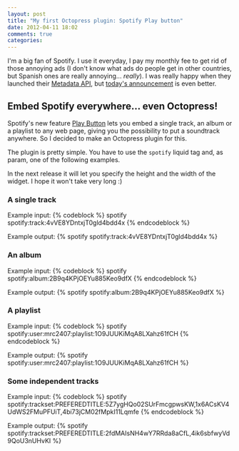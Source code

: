 ```yaml
---
layout: post
title: "My first Octopress plugin: Spotify Play button"
date: 2012-04-11 18:02
comments: true
categories: 
---
```


I'm a big fan of Spotify. I use it everyday, I pay my monthly fee to get rid of
those annoying ads (I don't know what ads do people get in other countries, but
Spanish ones are really annoying... *really*). I was really happy when they
launched their [Metadata API][metadata-api], but [today's
announcement][play-blogpost] is even better.

## Embed Spotify everywhere... even Octopress!

Spotify's new feature [Play Button][play-button] lets you embed a single track,
an album or a playlist to any web page, giving you the possibility to put a
soundtrack anywhere. So I decided to make an Octopress plugin for this.

The plugin is pretty simple. You have to use the `spotify` liquid tag and, as
param, one of the following examples. 

In the next release it will let you specify the height and the width of the
widget. I hope it won't take very long :)

### A single track
Example input:
{% codeblock %}
spotify spotify:track:4vVE8YDntxjT0gld4bdd4x
{% endcodeblock %}

Example output:
{% spotify spotify:track:4vVE8YDntxjT0gld4bdd4x %}

### An album
Example input:
{% codeblock %}
spotify spotify:album:2B9q4KPjOEYu885Keo9dfX
{% endcodeblock %}

Example output:
{% spotify spotify:album:2B9q4KPjOEYu885Keo9dfX %}

### A playlist
Example input:
{% codeblock %}
spotify spotify:user:mrc2407:playlist:1O9JUUKiMqA8LXahz61fCH
{% endcodeblock %}

Example output:
{% spotify spotify:user:mrc2407:playlist:1O9JUUKiMqA8LXahz61fCH %}

### Some independent tracks
Example input:
{% codeblock %}
spotify spotify:trackset:PREFEREDTITLE:5Z7ygHQo02SUrFmcgpwsKW,1x6ACsKV4UdWS2FMuPFUiT,4bi73jCM02fMpkI11Lqmfe
{% endcodeblock %}

Example output:
{% spotify spotify:trackset:PREFEREDTITLE:2fdMAIsNH4wY7RRda8aCfL,4ik6sbfwyVd9QoU3nUHvKI %}

[metadata-api]: https://developer.spotify.com/technologies/web-api/
[play-blogpost]: http://www.spotify.com/se/blog/archives/2012/04/11/introducing-the-spotify-play-button/
[play-button]: https://developer.spotify.com/technologies/spotify-play-button/
